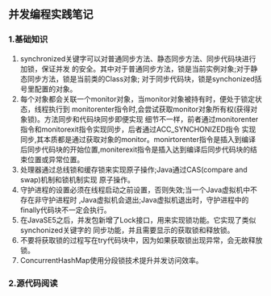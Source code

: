 ## 并发编程实践笔记

### 1.基础知识
1.  synchronized关键字可以对普通同步方法、静态同步方法、同步代码块进行加锁，保证并发
的安全。其中对于普通同步方法，锁是当前实例对象;对于静态同步方法，锁是当前类的Class对象;
对于同步代码块，锁是synchonized括号里配置的对象。
2.  每个对象都会关联一个monitor对象，当monitor对象被持有时，便处于锁定状态，线程执行到
monitorenter指令时,会尝试获取monitor对象所有权(获得对象锁)。方法同步和代码块同步即便实现
细节不一样，前者通过monitorenter指令和monitorexit指令实现同步，后者通过ACC_SYNCHONIZED指令
实现同步,其本质都是通过获取对象的monitor。monirtorenter指令是插入到编译后同步代码块的开始位置,moniterexit指令是插入达到编译后同步代码块的结束位置或异常位置。
3.  处理器通过总线锁和缓存锁来实现原子操作;Java通过CAS(compare and swap)机制和锁机制实现
原子操作。
4.  守护进程的设置必须在线程启动之前设置，否则失效;当一个Java虚拟机中不存在非守护进程时
,Java虚拟机会退出;Java虚拟机退出时，守护进程中的finally代码块不一定会执行。
5.  在JavaSE5之后，并发包新增了Lock接口，用来实现锁功能。它实现了类似synchonized关键字的
同步功能，并且需要显示的获取锁和释放锁。
6.  不要将获取锁的过程写在try代码块中，因为如果获取锁出现异常，会无故释放锁。
7.  ConcurrentHashMap使用分段锁技术提升并发访问效率。
### 2.源代码阅读